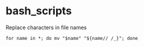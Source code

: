 # bash_scripts

Replace characters in file names

`for name in *; do mv "$name" "${name// /_}"; done`
